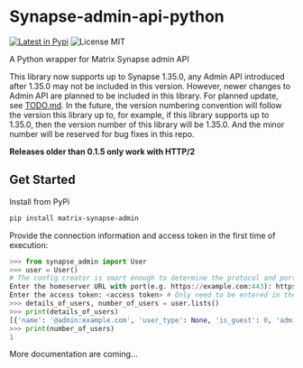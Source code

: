 # Synapse-admin-api-python
[![Latest in Pypi](https://img.shields.io/pypi/v/matrix-synapse-admin?label=Latest%20in%20Pypi)](https://pypi.org/project/matrix-synapse-admin/)
![License MIT](https://img.shields.io/pypi/l/matrix-synapse-admin)

A Python wrapper for Matrix Synapse admin API

This library now supports up to Synapse 1.35.0, any Admin API introduced after 1.35.0 may not be included in this version. However, newer changes to Admin API are planned to be included in this library. For planned update, see [TODO.md](TODO.md). In the future, the version numbering convention will follow the version this library up to, for example, if this library supports up to 1.35.0, then the version number of this library will be 1.35.0. And the minor number will be reserved for bug fixes in this repo.

**Releases older than 0.1.5 only work with HTTP/2**

## Get Started
Install from PyPi
```sh
pip install matrix-synapse-admin
```
Provide the connection information and access token in the first time of execution:
```python
>>> from synapse_admin import User
>>> user = User()
# The config creator is smart enough to determine the protocol and port by providing either one.
Enter the homeserver URL with port(e.g. https://example.com:443): https://example.com # Only need to be entered in the first time
Enter the access token: <access token> # Only need to be entered in the first time
>>> details_of_users, number_of_users = user.lists()
>>> print(details_of_users)
[{'name': '@admin:example.com', 'user_type': None, 'is_guest': 0, 'admin': 1, 'deactivated': 0, 'shadow_banned': False, 'displayname': 'Admin', 'avatar_url': 'mxc://example.com/ABCDEFG'}]
>>> print(number_of_users)
1
```
More documentation are coming...